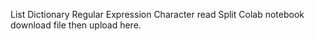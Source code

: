 List
Dictionary
Regular Expression
Character read
Split
Colab notebook download file then upload here.
